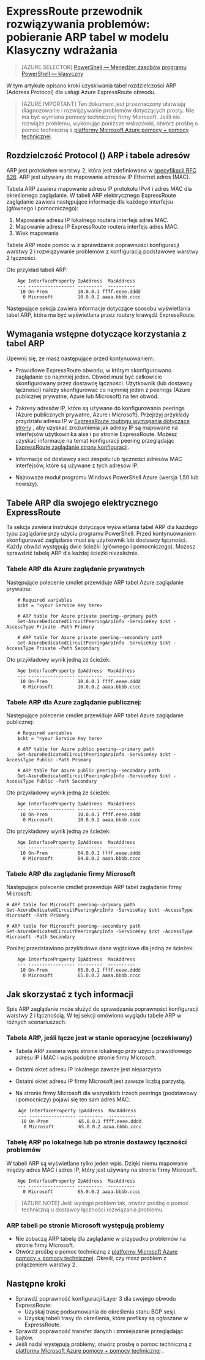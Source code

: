 <properties
   pageTitle="ExpressRoute przewodnik rozwiązywania problemów: pobieranie ARP tabel | Microsoft Azure"
   description="Ta strona zawiera instrukcje dotyczące pobieranie ARP tabel dla obwodu ExpressRoute."
   documentationCenter="na"
   services="expressroute"
   authors="ganesr"
   manager="carolz"
   editor="tysonn"/>
<tags
   ms.service="expressroute"
   ms.devlang="na"
   ms.topic="article"
   ms.tgt_pltfrm="na"
   ms.workload="infrastructure-services"
   ms.date="10/10/2016"
   ms.author="ganesr"/>

# <a name="expressroute-troubleshooting-guide-getting-arp-tables-in-the-classic-deployment-model"></a>ExpressRoute przewodnik rozwiązywania problemów: pobieranie ARP tabel w modelu Klasyczny wdrażania

> [AZURE.SELECTOR]
[PowerShell — Menedżer zasobów](expressroute-troubleshooting-arp-resource-manager.md)
[programu PowerShell — klasyczny](expressroute-troubleshooting-arp-classic.md)

W tym artykule opisano kroki uzyskiwania tabel rozdzielczości ARP (Address Protocol) dla usługi Azure ExpressRoute obwodu.

>[AZURE.IMPORTANT] Ten dokument jest przeznaczony ułatwiają diagnozowanie i rozwiązywanie problemów dotyczących prosty. Nie ma być wymiana pomocy technicznej firmy Microsoft. Jeśli nie rozwiąże problemu, wykonując poniższe wskazówki, otwórz prośbę o pomoc techniczną z [platformy Microsoft Azure pomocy + pomocy technicznej](https://portal.azure.com/?#blade/Microsoft_Azure_Support/HelpAndSupportBlade).

## <a name="address-resolution-protocol-arp-and-arp-tables"></a>Rozdzielczość Protocol () ARP i tabele adresów
ARP jest protokołem warstwy 2, która jest zdefiniowana w [specyfikacji RFC 826](https://tools.ietf.org/html/rfc826). ARP jest używany do mapowania adresów IP Ethernet adres (MAC).

Tabela ARP zawiera mapowanie adresu IP protokołu IPv4 i adres MAC dla określonego zaglądanie. W tabeli ARP elektrycznego ExpressRoute zaglądanie zawiera następujące informacje dla każdego interfejsu (głównego i pomocniczego):

1. Mapowanie adresu IP lokalnego routera interfejs adres MAC.
2. Mapowanie adresu IP ExpressRoute routera interfejs adres MAC.
3. Wiek mapowania

Tabele ARP może pomóc w z sprawdzanie poprawności konfiguracji warstwy 2 i rozwiązywanie problemów z konfiguracją podstawowe warstwy 2 łączności.

Oto przykład tabeli ARP:

        Age InterfaceProperty IpAddress  MacAddress    
        --- ----------------- ---------  ----------    
         10 On-Prem           10.0.0.1 ffff.eeee.dddd
          0 Microsoft         10.0.0.2 aaaa.bbbb.cccc


Następujące sekcja zawiera informacje dotyczące sposobu wyświetlania tabel ARP, która ma być wyświetlana przez routery krawędź ExpressRoute.

## <a name="prerequisites-for-using-arp-tables"></a>Wymagania wstępne dotyczące korzystania z tabel ARP

Upewnij się, że masz następujące przed kontynuowaniem:

 - Prawidłowe ExpressRoute obwodu, w którym skonfigurowano zaglądanie co najmniej jeden. Obwód musi być całkowicie skonfigurowany przez dostawcę łączności. Użytkownik (lub dostawcy łączności) należy skonfigurować co najmniej jeden z peerings (Azure publicznej prywatne, Azure lub Microsoft) na ten obwód.

 - Zakresy adresów IP, które są używane do konfigurowania peerings (Azure publicznych prywatne, Azure i Microsoft). Przejrzyj przykłady przydziału adresu IP w [ExpressRoute routingu wymagania dotyczące strony](expressroute-routing.md) , aby uzyskać zrozumienia jak adresy IP są mapowane na interfejsów użytkownika aise i po stronie ExpressRoute. Możesz uzyskać informacje na temat konfiguracji peering przeglądając [ExpressRoute zaglądanie strony konfiguracji](expressroute-howto-routing-classic.md).

 - Informacje od dostawcy sieci zespołu lub łączności adresów MAC interfejsów, które są używane z tych adresów IP.

 - Najnowsze moduł programu Windows PowerShell Azure (wersja 1,50 lub nowszy).

## <a name="arp-tables-for-your-expressroute-circuit"></a>Tabele ARP dla swojego elektrycznego ExpressRoute
Ta sekcja zawiera instrukcje dotyczące wyświetlania tabel ARP dla każdego typu zaglądanie przy użyciu programu PowerShell. Przed kontynuowaniem skonfigurować zaglądanie musi się użytkownik lub dostawcy łączności. Każdy obwód występują dwie ścieżki (głównego i pomocniczego). Możesz sprawdzić tabelę ARP dla każdej ścieżki niezależnie.

### <a name="arp-tables-for-azure-private-peering"></a>Tabele ARP dla Azure zaglądanie prywatnych
Następujące polecenie cmdlet przewiduje ARP tabel Azure zaglądanie prywatne:

        # Required variables
        $ckt = "<your Service Key here>

        # ARP table for Azure private peering--primary path
        Get-AzureDedicatedCircuitPeeringArpInfo -ServiceKey $ckt -AccessType Private -Path Primary

        # ARP table for Azure private peering--secondary path
        Get-AzureDedicatedCircuitPeeringArpInfo -ServiceKey $ckt -AccessType Private -Path Secondary

Oto przykładowy wynik jedną ze ścieżek:

        Age InterfaceProperty IpAddress  MacAddress    
        --- ----------------- ---------  ----------    
         10 On-Prem           10.0.0.1 ffff.eeee.dddd
          0 Microsoft         10.0.0.2 aaaa.bbbb.cccc


### <a name="arp-tables-for-azure-public-peering"></a>Tabele ARP dla Azure zaglądanie publicznej:
Następujące polecenie cmdlet przewiduje ARP tabel Azure zaglądanie publicznej:

        # Required variables
        $ckt = "<your Service Key here>

        # ARP table for Azure public peering--primary path
        Get-AzureDedicatedCircuitPeeringArpInfo -ServiceKey $ckt -AccessType Public -Path Primary

        # ARP table for Azure public peering--secondary path
        Get-AzureDedicatedCircuitPeeringArpInfo -ServiceKey $ckt -AccessType Public -Path Secondary

Oto przykładowy wynik jedną ze ścieżek:

        Age InterfaceProperty IpAddress  MacAddress    
        --- ----------------- ---------  ----------    
         10 On-Prem           10.0.0.1 ffff.eeee.dddd
          0 Microsoft         10.0.0.2 aaaa.bbbb.cccc


Oto przykładowy wynik jedną ze ścieżek:

        Age InterfaceProperty IpAddress  MacAddress    
        --- ----------------- ---------  ----------    
         10 On-Prem           64.0.0.1 ffff.eeee.dddd
          0 Microsoft         64.0.0.2 aaaa.bbbb.cccc


### <a name="arp-tables-for-microsoft-peering"></a>Tabele ARP dla zaglądanie firmy Microsoft
Następujące polecenie cmdlet przewiduje ARP tabel zaglądanie firmy Microsoft:

    # ARP table for Microsoft peering--primary path
    Get-AzureDedicatedCircuitPeeringArpInfo -ServiceKey $ckt -AccessType Microsoft -Path Primary

    # ARP table for Microsoft peering--secondary path
    Get-AzureDedicatedCircuitPeeringArpInfo -ServiceKey $ckt -AccessType Microsoft -Path Secondary


Poniżej przedstawiono przykładowe dane wyjściowe dla jedną ze ścieżek:

        Age InterfaceProperty IpAddress  MacAddress    
        --- ----------------- ---------  ----------    
         10 On-Prem           65.0.0.1 ffff.eeee.dddd
          0 Microsoft         65.0.0.2 aaaa.bbbb.cccc


## <a name="how-to-use-this-information"></a>Jak skorzystać z tych informacji
Spis ARP zaglądanie może służyć do sprawdzania poprawności konfiguracji warstwy 2 i łącznością. W tej sekcji omówiono wyglądu tabele ARP w różnych scenariuszach.

### <a name="arp-table-when-a-circuit-is-in-an-operational-expected-state"></a>Tabela ARP, jeśli łącze jest w stanie operacyjne (oczekiwany)

 - Tabela ARP zawiera wpis stronie lokalnego przy użyciu prawidłowego adresu IP i MAC i wpis podobne stronie firmy Microsoft.
 - Ostatni oktet adresu IP lokalnego zawsze jest nieparzysta.
 - Ostatni oktet adresu IP firmy Microsoft jest zawsze liczbą parzystą.
 - Na stronie firmy Microsoft dla wszystkich trzech peerings (podstawowy i pomocniczy) pojawi się ten sam adres MAC.


        Age InterfaceProperty IpAddress  MacAddress    
        --- ----------------- ---------  ----------    
         10 On-Prem           65.0.0.1 ffff.eeee.dddd
          0 Microsoft         65.0.0.2 aaaa.bbbb.cccc

### <a name="arp-table-when-its-on-premises-or-when-the-connectivity-provider-side-has-problems"></a>Tabelę ARP po lokalnego lub po stronie dostawcy łączności problemów

 W tabeli ARP są wyświetlane tylko jeden wpis. Dzięki niemu mapowanie między adres MAC i adres IP, który jest używany na stronie firmy Microsoft.

        Age InterfaceProperty IpAddress  MacAddress    
        --- ----------------- ---------  ----------    
          0 Microsoft         65.0.0.2 aaaa.bbbb.cccc

>[AZURE.NOTE] Jeśli wystąpi problem tak, otwórz prośbę o pomoc techniczną u dostawcy łączności rozwiązania problemu.


### <a name="arp-table-when-the-microsoft-side-has-problems"></a>ARP tabeli po stronie Microsoft występują problemy

 - Nie zobaczą ARP tabelą dla zaglądanie w przypadku problemów na stronie firmy Microsoft.
 -  Otwórz prośbę o pomoc techniczną z [platformy Microsoft Azure pomocy + pomocy technicznej](https://portal.azure.com/?#blade/Microsoft_Azure_Support/HelpAndSupportBlade). Określ, czy masz problem z połączeniem warstwy 2.

## <a name="next-steps"></a>Następne kroki

 - Sprawdź poprawność konfiguracji Layer 3 dla swojego obwodu ExpressRoute:
     - Uzyskaj trasę podsumowania do określenia stanu BGP sesji.
     - Uzyskaj tabeli trasy do określenia, które prefiksy są ogłaszane w ExpressRoute.
 - Sprawdź poprawność transfer danych i zmniejszanie przeglądając bajtów.
 - Jeśli nadal występują problemy, otwórz prośbę o pomoc techniczną z [platformy Microsoft Azure pomocy + pomocy technicznej](https://portal.azure.com/?#blade/Microsoft_Azure_Support/HelpAndSupportBlade) .
